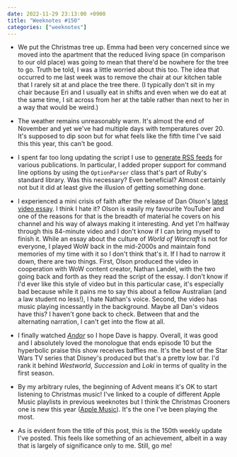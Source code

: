 ```yaml
---
date: 2022-11-29 23:13:00 +0900
title: "Weeknotes #150"
categories: ["weeknotes"]
---
```


- We put the Christmas tree up. Emma had been very concerned since we moved into the apartment that the reduced living space (in comparison to our old place) was going to mean that there'd be nowhere for the tree to go. Truth be told, I was a little worried about this too. The idea that occurred to me last week was to remove the chair at our kitchen table that I rarely sit at and place the tree there. (I typically don't sit in my chair because Eri and I usually eat in shifts and even when we do eat at the same time, I sit across from her at the table rather than next to her in a way that would be weird.)

- The weather remains unreasonably warm. It's almost the end of November and yet we've had multiple days with temperatures over 20. It's supposed to dip soon but for what feels like the fifth time I've said this this year, this can't be good.

- I spent far too long updating the script I use to [generate RSS feeds](https://github.com/pyrmont/feeds.inqk.net) for various publications. In particular, I added proper support for command line options by using the `OptionParser` class that's part of Ruby's standard library. Was this necessary? Even beneficial? Almost certainly not but it did at least give the illusion of getting something done.

- I experienced a mini crisis of faith after the release of Dan Olson's [latest video essay](https://youtu.be/BKP1I7IocYU). I think I hate it? Olson is easily my favourite YouTuber and one of the reasons for that is the breadth of material he covers on his channel and his way of always making it interesting. And yet I'm halfway through this 84-minute video and I don't know if I can bring myself to finish it. While an essay about the culture of _World of Warcraft_ is not for everyone, I played WoW back in the mid-2000s and maintain fond memories of my time with it so I don't think that's it. If I had to narrow it down, there are two things. First, Olson produced the video in cooperation with WoW content creator, Nathan Landel, with the two going back and forth as they read the script of the essay. I don't know if I'd ever like this style of video but in this particular case, it's especially bad because while it pains me to say this about a fellow Australian (and a law student no less!), I hate Nathan's voice. Second, the video has music playing incessantly in the background. Maybe all Dan's videos have this? I haven't gone back to check. Between that and the alternating narration, I can't get into the flow at all.

- I finally watched [_Andor_](https://disneyplus.com/series/star-wars-andor/) so I hope Dave is happy. Overall, it was good and I absolutely loved the monologue that ends episode 10 but the hyperbolic praise this show receives baffles me. It's the best of the Star Wars TV series that Disney's produced but that's a pretty low bar. I'd rank it behind _Westworld_, _Succession_ and _Loki_ in terms of quality in the first season.

- By my arbitrary rules, the beginning of Advent means it's OK to start listening to Christmas music! I've linked to a couple of different Apple Music playlists in previous weeknotes but I think the Christmas Crooners one is new this year ([Apple Music](https://music.apple.com/us/playlist/christmas-crooners/pl.4fddda73d87b418287ab7c04b7b42f75)). It's the one I've been playing the most.

- As is evident from the title of this post, this is the 150th weekly update I've posted. This feels like something of an achievement, albeit in a way that is largely of significance only to me. Still, go me!
